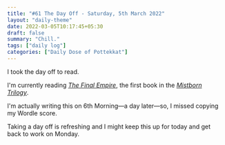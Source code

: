 ```yaml
---
title: "#61 The Day Off - Saturday, 5th March 2022"
layout: "daily-theme"
date: 2022-03-05T10:17:45+05:30
draft: false
summary: "Chill."
tags: ["daily log"]
categories: ["Daily Dose of Pottekkat"]
---
```


I took the day off to read.

I'm currently reading _[The Final Empire](https://www.goodreads.com/book/show/68428.The_Final_Empire)_, the first book in the _[Mistborn Trilogy](https://www.goodreads.com/series/40910-the-mistborn-saga)_.

I'm actually writing this on 6th Morning—a day later—so, I missed copying my Wordle score.

Taking a day off is refreshing and I might keep this up for today and get back to work on Monday.
